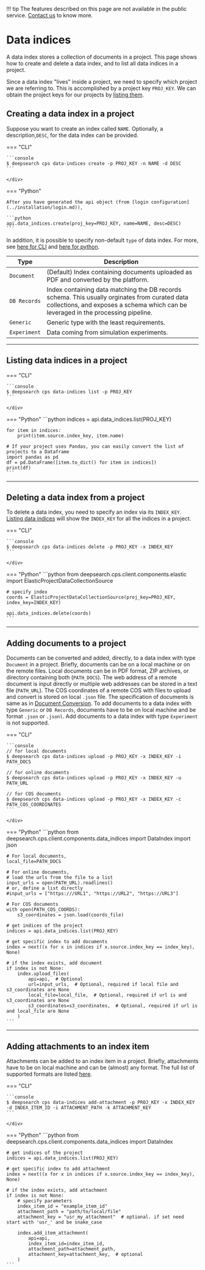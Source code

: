 !!! tip
        The features described on this page are not available in the public service. [Contact us](https://ds4sd.github.io/) to know more.

# Data indices

A data index stores a collection of documents in a project. This page shows how to create and delete a data index, and to list all data indices in a project.

Since a data index "lives" inside a project, we need to specify which project we are referring to. This is accomplished by a project key `PROJ_KEY`. We can obtain the project keys for our projects by [listing them](../guide/projects.md).


## Creating a data index in a project

Suppose you want to create an index called `NAME`. Optionally, a description,`DESC`, for the data index can be provided.

=== "CLI"
    <div class="termy">

    ```console
    $ deepsearch cps data-indices create -p PROJ_KEY -n NAME -d DESC
    ```

    </div>
=== "Python"

    After you have generated the api object (from [login configuration](../installation/login.md)),

    ```python
    api.data_indices.create(proj_key=PROJ_KEY, name=NAME, desc=DESC)
    ```

In addition, it is possible to specify non-default `type` of data index. For more, see [here for CLI](../cli-reference.md#create) and [here for python](../api-reference.md#deepsearch.cps.client.components.data_indices.CpsApiDataIndices.create).


| Type           | Description                          |
| -------------- | ------------------------------------ |
| `Document`     | (Default) Index containing documents uploaded as PDF and converted by the platform. |
| `DB Records`   | Index containing data matching the DB records schema. This usually orginates from curated data collections, and exposes a schema which can be leveraged in the processing pipeline. |
| `Generic`      | Generic type with the least requirements. |
| `Experiment`   | Data coming from simulation experiments. |


---
## Listing data indices in a project

=== "CLI"
    <div class="termy">

    ```console
    $ deepsearch cps data-indices list -p PROJ_KEY
    ```

    </div>
=== "Python"
    ```python
    indices = api.data_indices.list(PROJ_KEY)

    for item in indices:
        print(item.source.index_key, item.name)

    # If your project uses Pandas, you can easily convert the list of projects to a Dataframe
    import pandas as pd
    df = pd.DataFrame([item.to_dict() for item in indices])
    print(df)
    ```
---

## Deleting a data index from a project

To delete a data index, you need to specify an index via its `INDEX_KEY`. [Listing data indices](#listing-data-indices-in-a-project) will show the `INDEX_KEY` for all the indices in a project.

=== "CLI"
    <div class="termy">

    ```console
    $ deepsearch cps data-indices delete -p PROJ_KEY -x INDEX_KEY
    ```

    </div>
=== "Python"
    ```python
    from deepsearch.cps.client.components.elastic import ElasticProjectDataCollectionSource

    # specify index
    coords = ElasticProjectDataCollectionSource(proj_key=PROJ_KEY, index_key=INDEX_KEY)

    api.data_indices.delete(coords)
    ```

---

## Adding documents to a project

Documents can be converted and added, directly, to a data index with type `Document` in a project. Briefly, documents can be on a local machine or on the remote files. Local documents can be in PDF format, ZIP archives, or directory containing both (`PATH_DOCS`). The web address of a remote document is input directly or multiple web addresses can be stored in a text file (`PATH_URL`). The COS coordinates of a remote COS with files to upload and convert is stored on local `.json` file. The specification of documents is same as in [Document Conversion](../guide/convert-doc.md). 
To add documents to a data index with type `Generic` or `DB Records`, documents have to be on local machine and be format `.json` or `.jsonl`. Add documents to a data index with type `Experiment` is not supported. 


=== "CLI"
    <div class="termy">

    ```console
    // for local documents
    $ deepsearch cps data-indices upload -p PROJ_KEY -x INDEX_KEY -i PATH_DOCS

    // for online documents
    $ deepsearch cps data-indices upload -p PROJ_KEY -x INDEX_KEY -u PATH_URL

    // for COS documents
    $ deepsearch cps data-indices upload -p PROJ_KEY -x INDEX_KEY -c PATH_COS_COORDINATES
    ```

    </div>
=== "Python"
    ```python
    from deepsearch.cps.client.components.data_indices import DataIndex
    import json

    # For local documents, 
    local_file=PATH_DOCS

    # For online documents,
    # load the urls from the file to a list
    input_urls = open(PATH_URL).readlines()
    # or, define a list directly
    #input_urls = ["https:///URL1", "https://URL2", "https://URL3"]

    # For COS documents
    with open(PATH_COS_COORDS):
        s3_coordinates = json.load(coords_file)

    # get indices of the project
    indices = api.data_indices.list(PROJ_KEY)

    # get specific index to add documents
    index = next((x for x in indices if x.source.index_key == index_key), None)

    # if the index exists, add document
    if index is not None:
        index.upload_files(
            api=api,  # Optional
            url=input_urls,  # Optional, required if local file and s3_coordinates are None
            local_file=local_file,  # Optional, required if url is and s3_coordinates are None
            s3_coordinates=s3_coordinates,  # Optional, required if url is and local_file are None
        )
    ```

---

## Adding attachments to an index item

Attachments can be added to an index item in a project. Briefly, attachments have to be on local machine and can be (almost) any format. The full list of supported formats are listed [here](https://www.ibm.com/docs/en/aspera-on-cloud?topic=SS5W4X/dita/content/aws_s3_content_types.html).


=== "CLI"
    <div class="termy">

    ```console
    $ deepsearch cps data-indices add-attachment -p PROJ_KEY -x INDEX_KEY -d INDEX_ITEM_ID -i ATTACHMENT_PATH -k ATTACHMENT_KEY
    ```

    </div>
=== "Python"
    ```python
    from deepsearch.cps.client.components.data_indices import DataIndex

    # get indices of the project
    indices = api.data_indices.list(PROJ_KEY)

    # get specific index to add attachment
    index = next((x for x in indices if x.source.index_key == index_key), None)

    # if the index exists, add attachment
    if index is not None:
        # specify parameters
        index_item_id = "example_item_id"
        attachment_path = "path/to/local/file"
        attachment_key = "usr_my_attachment"  # optional. if set need start with 'usr_' and be snake_case

        index.add_item_attachment(
            api=api, 
            index_item_id=index_item_id, 
            attachment_path=attachment_path, 
            attachment_key=attachment_key,  # optional
        )
    ```
